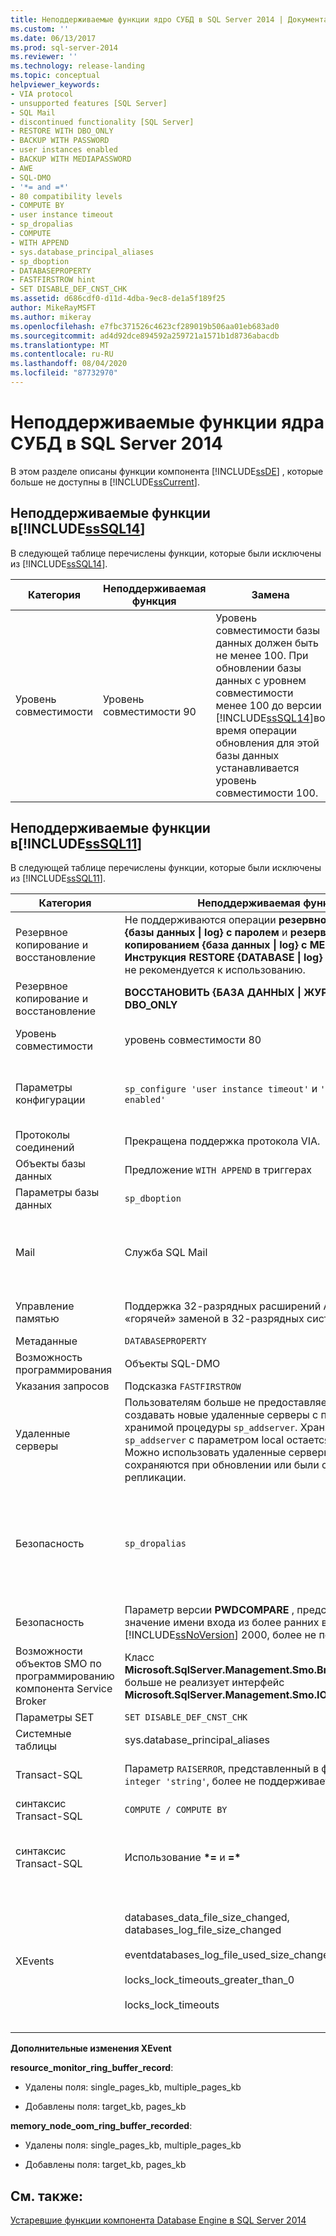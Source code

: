 ```yaml
---
title: Неподдерживаемые функции ядро СУБД в SQL Server 2014 | Документация Майкрософт
ms.custom: ''
ms.date: 06/13/2017
ms.prod: sql-server-2014
ms.reviewer: ''
ms.technology: release-landing
ms.topic: conceptual
helpviewer_keywords:
- VIA protocol
- unsupported features [SQL Server]
- SQL Mail
- discontinued functionality [SQL Server]
- RESTORE WITH DBO_ONLY
- BACKUP WITH PASSWORD
- user instances enabled
- BACKUP WITH MEDIAPASSWORD
- AWE
- SQL-DMO
- '*= and =*'
- 80 compatibility levels
- COMPUTE BY
- user instance timeout
- sp_dropalias
- COMPUTE
- WITH APPEND
- sys.database_principal_aliases
- sp_dboption
- DATABASEPROPERTY
- FASTFIRSTROW hint
- SET DISABLE_DEF_CNST_CHK
ms.assetid: d686cdf0-d11d-4dba-9ec8-de1a5f189f25
author: MikeRayMSFT
ms.author: mikeray
ms.openlocfilehash: e7fbc371526c4623cf289019b506aa01eb683ad0
ms.sourcegitcommit: ad4d92dce894592a259721a1571b1d8736abacdb
ms.translationtype: MT
ms.contentlocale: ru-RU
ms.lasthandoff: 08/04/2020
ms.locfileid: "87732970"
---
```

# <a name="discontinued-database-engine-functionality-in-sql-server-2014"></a>Неподдерживаемые функции ядра СУБД в SQL Server 2014
  В этом разделе описаны функции компонента [!INCLUDE[ssDE](../includes/ssde-md.md)] , которые больше не доступны в [!INCLUDE[ssCurrent](../includes/sscurrent-md.md)].  
  
## <a name="discontinued-features-in-sssql14"></a><a name="SQL14"></a>Неподдерживаемые функции в[!INCLUDE[ssSQL14](../includes/sssql14-md.md)]  
 В следующей таблице перечислены функции, которые были исключены из [!INCLUDE[ssSQL14](../includes/sssql14-md.md)].  
  
|Категория|Неподдерживаемая функция|Замена|  
|--------------|--------------------------|-----------------|  
|Уровень совместимости|Уровень совместимости 90|Уровень совместимости базы данных должен быть не менее 100. При обновлении базы данных с уровнем совместимости менее 100 до версии [!INCLUDE[ssSQL14](../includes/sssql14-md.md)]во время операции обновления для этой базы данных устанавливается уровень совместимости 100.|  
  
## <a name="discontinued-features-in-sssql11"></a><a name="Denali"></a>Неподдерживаемые функции в[!INCLUDE[ssSQL11](../includes/sssql11-md.md)]  
 В следующей таблице перечислены функции, которые были исключены из [!INCLUDE[ssSQL11](../includes/sssql11-md.md)].  
  
|Категория|Неподдерживаемая функция|Замена|  
|--------------|--------------------------|-----------------|  
|Резервное копирование и восстановление|Не поддерживаются операции **резервного копирования {базы данных &#124; log} с паролем** и **резервным копированием {база данных &#124; log} с MEDIAPASSWORD** . **Инструкция RESTORE {DATABASE &#124; log} с паролем [Media]** не рекомендуется к использованию.|Отсутствуют|  
|Резервное копирование и восстановление|**ВОССТАНОВИТЬ {БАЗА ДАННЫХ &#124; ЖУРНАЛ}... С DBO_ONLY**|**ВОССТАНОВИТЬ {БАЗА ДАННЫХ &#124; ЖУРНАЛ}...... С RESTRICTED_USER**|  
|Уровень совместимости|уровень совместимости 80|Уровень совместимости базы данных должен быть не менее 90.|  
|Параметры конфигурации|`sp_configure 'user instance timeout'` и `'user instances enabled'`|Использование функции локальной базы данных. Дополнительные сведения см. в разделе [служебная программа SqlLocalDB](../tools/sqllocaldb-utility.md) .|  
|Протоколы соединений|Прекращена поддержка протокола VIA.|Используйте вместо него протокол TCP.|  
|Объекты базы данных|Предложение `WITH APPEND` в триггерах|Создайте заново весь триггер.|  
|Параметры базы данных|`sp_dboption`|`ALTER DATABASE`|  
|Mail|Служба SQL Mail|Использование компонента Database Mail. Подробные сведения см. в разделах [Database Mail](../relational-databases/database-mail/database-mail.md) и  [Use Database Mail Instead of SQL Mail](../relational-databases/policy-based-management/use-database-mail-instead-of-sql-mail.md).|  
|Управление памятью|Поддержка 32-разрядных расширений AWE и памяти с «горячей» заменой в 32-разрядных системах.|Используйте 64-разрядную операционную систему.|  
|Метаданные|`DATABASEPROPERTY`|`DATABASEPROPERTYEX`|  
|Возможность программирования|Объекты SQL-DMO|Управляющие объекты SQL Server (SMO)|  
|Указания запросов|Подсказка `FASTFIRSTROW`|`OPTION (FAST`*n* `)` .|  
|Удаленные серверы|Пользователям больше не предоставляется возможность создавать новые удаленные серверы с помощью хранимой процедуры `sp_addserver`. Хранимая процедура `sp_addserver` с параметром local остается доступной. Можно использовать удаленные серверы, которые сохраняются при обновлении или были созданы при репликации.|Замените удаленные серверы связанными серверами.|  
|Безопасность|`sp_dropalias`|Псевдонимы заменены сочетанием учетных записей пользователей и ролями базы данных. Удалите псевдонимы в обновленных базах данных с помощью хранимой процедуры `sp_dropalias`.|  
|Безопасность|Параметр версии **PWDCOMPARE** , представляющий значение имени входа из более ранних версий, чем [!INCLUDE[ssNoVersion](../includes/ssnoversion-md.md)] 2000, более не поддерживается.|Отсутствуют|  
|Возможности объектов SMO по программированию компонента Service Broker|Класс **Microsoft.SqlServer.Management.Smo.Broker.BrokerPriority** больше не реализует интерфейс **Microsoft.SqlServer.Management.Smo.IObjectPermission** .||  
|Параметры SET|`SET DISABLE_DEF_CNST_CHK`|Нет.|  
|Системные таблицы|sys.database_principal_aliases|Использование ролей вместо псевдонимов.|  
|Transact-SQL|Параметр `RAISERROR`, представленный в формате `RAISERROR integer 'string'`, более не поддерживается.|Перепишите инструкцию, используя текущий синтаксис **RAISERROR (...)** .|  
|синтаксис Transact-SQL|`COMPUTE / COMPUTE BY`|Используйте `ROLLUP`.|  
|синтаксис Transact-SQL|Использование **\*=** и **=&#42;**|Использование синтаксиса соединения ANSI. Дополнительные сведения см. в разделе [FROM (Transact-SQL).](https://msdn.microsoft.com/library/ms177634\(SQL.105\).aspx)|  
|XEvents|databases_data_file_size_changed, databases_log_file_size_changed<br /><br /> eventdatabases_log_file_used_size_changed<br /><br /> locks_lock_timeouts_greater_than_0<br /><br /> locks_lock_timeouts|Заменено на database_file_size_change event, database_file_size_change<br /><br /> database_file_size_change event<br /><br /> lock_timeout_greater_than_0<br /><br /> lock_timeout|  
  
 **Дополнительные изменения XEvent**  
  
 **resource_monitor_ring_buffer_record**:  
  
-   Удалены поля: single_pages_kb, multiple_pages_kb  
  
-   Добавлены поля: target_kb, pages_kb  
  
 **memory_node_oom_ring_buffer_recorded**:  
  
-   Удалены поля: single_pages_kb, multiple_pages_kb  
  
-   Добавлены поля: target_kb, pages_kb  
  
## <a name="see-also"></a>См. также:  
 [Устаревшие функции компонента Database Engine в SQL Server 2014](deprecated-database-engine-features-in-sql-server-2016.md?view=sql-server-2014)  
  
  

